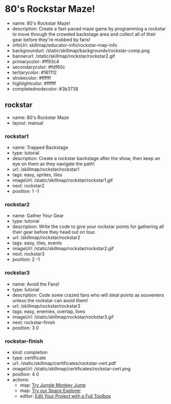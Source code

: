 # 80's Rockstar Maze!
* name: 80's Rockstar Maze!
* description: Create a fast-paced maze game by programming a rockstar to move through the crowded backstage area and collect all of their gear before they're mobbed by fans!
* infoUrl: skillmap/educator-info/rockstar-map-info
* backgroundurl: /static/skillmap/backgrounds/rockstar-comp.png
* bannerurl: /static/skillmap/rockstar/rockstar2.gif
* primarycolor: #ff93c4
* secondarycolor: #fdf60c
* tertiarycolor: #161112
* strokecolor: #ffffff
* highlightcolor: #ffffff
* completednodecolor: #3b3738

## rockstar
* name: 80's Rockstar Maze
* layout: manual

### rockstar1
* name: Trapped Backstage
* type: tutorial
* description: Create a rockstar backstage after the show, then keep an eye on them as they navigate the path!
* url: /skillmap/rockstar/rockstar1
* tags: easy, sprites, tiles
* imageUrl: /static/skillmap/rockstar/rockstar1.gif
* next: rockstar2
* position: 1 -1

### rockstar2
* name: Gather Your Gear
* type: tutorial
* description: Write the code to give your rockstar points for gathering all their gear before they head out on tour.
* url: /skillmap/rockstar/rockstar2
* tags: easy, tiles, events
* imageUrl: /static/skillmap/rockstar/rockstar2.gif
* next: rockstar3
* position: 2 -1

### rockstar3
* name: Avoid the Fans!
* type: tutorial
* description: Code some crazed fans who will steal points as souveniers unless the rockstar can avoid them!
* url: /skillmap/rockstar/rockstar3
* tags: easy, enemies, overlap, lives
* imageUrl: /static/skillmap/rockstar/rockstar3.gif
* next: rockstar-finish
* position: 3 0


### rockstar-finish
* kind: completion
* type: certificate
* url: /static/skillmap/certificates/rockstar-cert.pdf
* imageUrl: /static/skillmap/certificates/rockstar-cert.png
* position: 4 0
* actions:
    * map: [Try Jungle Monkey Jump](/skillmap/jungle)
    * map: [Try our Space Explorer](/skillmap/space)
    * editor: [Edit Your Project with a Full Toolbox](/)

